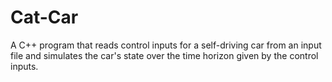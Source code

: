 # Cat-Car
A C++ program that reads control inputs for a self-driving car from an input file and simulates the car's state over the time horizon given by the control inputs.
